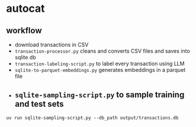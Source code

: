 # autocat

## workflow

- download transactions in CSV
- `transaction-processor.py` cleans and converts CSV files and saves into sqlite db
- `transaction-labeling-script.py` to label every transaction using LLM
- `sqlite-to-parquet-embeddings.py` generates embeddings in a parquet file
- `sqlite-sampling-script.py` to sample training and test sets
	- 

```
uv run sqlite-sampling-script.py --db_path output/transactions.db
```